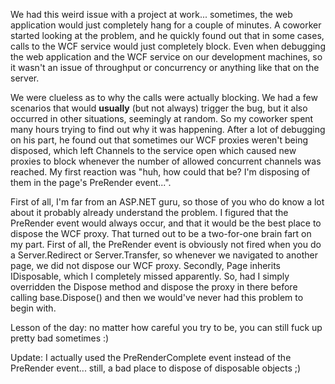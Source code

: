 We had this weird issue with a project at work... sometimes, the web application would just completely hang for a couple of minutes. A coworker started looking at the problem, and he quickly found out that in some cases, calls to the WCF service would just completely block.  Even when debugging the web application and the WCF service on our development machines, so it wasn't an issue of throughput or concurrency or anything like that on the server.

We were clueless as to why the calls were actually blocking. We had a few scenarios that would <strong>usually</strong> (but not always) trigger the bug, but it also occurred in other situations, seemingly at random.  So my coworker spent many hours trying to find out why it was happening. After a lot of debugging on his part, he found out that sometimes our WCF proxies weren't being disposed, which left Channels to the service open which caused new proxies to block whenever the number of allowed concurrent channels was reached. My first reaction was "huh, how could that be? I'm disposing of them in the page's PreRender event...".

First of all, I'm far from an ASP.NET guru, so those of you who do know a lot about it probably already understand the problem. I figured that the PreRender event would always occur, and that it would be the best place to dispose the WCF proxy.  That turned out to be a two-for-one brain fart on my part.  First of all, the PreRender event is obviously not fired when you do a Server.Redirect or Server.Transfer, so whenever we navigated to another page, we did not dispose our WCF proxy.  Secondly, Page inherits IDisposable, which I completely missed apparently.  So, had I simply overridden the Dispose method and dispose the proxy in there before calling base.Dispose() and then we would've never had this problem to begin with.

Lesson of the day: no matter how careful you try to be, you can still fuck up pretty bad sometimes :)

Update: I actually used the PreRenderComplete event instead of the PreRender event... still, a bad place to dispose of disposable objects ;)